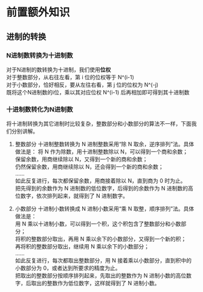 # 前置额外知识
## 进制的转换

### N进制数转换为十进制数

对于N进制的数转换为十进制，我们使用**位权**  
对于整数部分，从右往左看，第 i 位的位权等于 N^(i-1)   
对于小数部分，恰好相反，要从左往右看，第 j 位的位权为 N^(-j)  
既将这个N进制数的i位，乘以其对应位权 N^(i-1) 后再相加即可得到其十进制数  

### 十进制数转化为N进制数

将十进制转换为其它进制时比较复杂，整数部分和小数部分的算法不一样，下面我们分别讲解。  

1) 整数部分 
十进制整数转换为 N 进制整数采用“除 N 取余，逆序排列”法。具体做法是： 
将 N 作为除数，用十进制整数除以 N，可以得到一个商和余数；   
保留余数，用商继续除以 N，又得到一个新的商和余数；   
仍然保留余数，用商继续除以 N，还会得到一个新的商和余数；   
……   
如此反复进行，每次都保留余数，用商接着除以 N，直到商为 0 时为止。   
把先得到的余数作为 N 进制数的低位数字，后得到的余数作为 N 进制数的高位数字，依次排列起来，就得到了 N 进制数字。   

2) 小数部分 
十进制小数转换成 N 进制小数采用“乘 N 取整，顺序排列”法。具体做法是：   
用 N 乘以十进制小数，可以得到一个积，这个积包含了整数部分和小数部分；   
将积的整数部分取出，再用 N 乘以余下的小数部分，又得到一个新的积；   
再将积的整数部分取出，继续用 N 乘以余下的小数部分；   
……   
如此反复进行，每次都取出整数部分，用 N 接着乘以小数部分，直到积中的小数部分为 0，或者达到所要求的精度为止。   
把取出的整数部分按顺序排列起来，先取出的整数作为 N 进制小数的高位数字，后取出的整数作为低位数字，这样就得到了 N 进制小数。   
